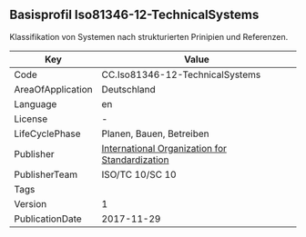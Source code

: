 ## Basisprofil Iso81346-12-TechnicalSystems
Klassifikation von Systemen nach strukturierten Prinipien und Referenzen.

Key | Value |
--|--|
Code | CC.Iso81346-12-TechnicalSystems |  
AreaOfApplication | Deutschland |  
Language | en |  
License | - |  
LifeCyclePhase | Planen, Bauen, Betreiben |  
Publisher | [International Organization for Standardization](https://www.iso.org/standard/63886.html) |  
PublisherTeam | ISO/TC 10/SC 10 |  
Tags |  |  
Version | 1 |  
PublicationDate | 2017-11-29 |  
